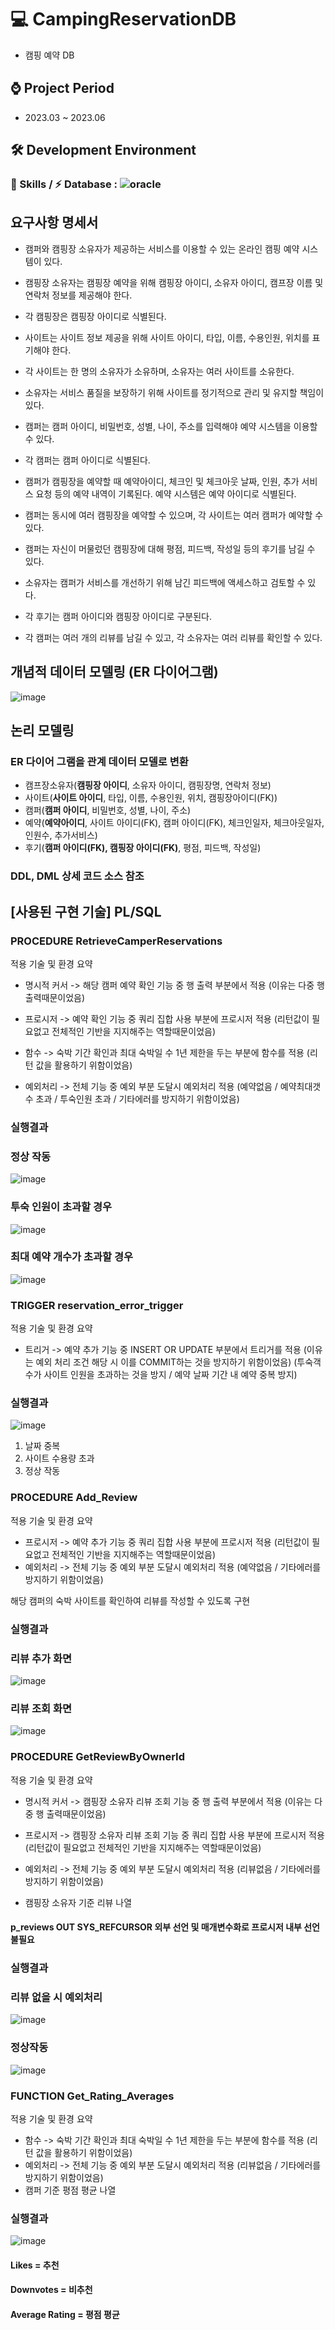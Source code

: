 # 💻 CampingReservationDB
  - 캠핑 예약 DB

## ⌚ Project Period
  - 2023.03 ~ 2023.06

## 🛠 Development Environment
  ### 🚀 Skills / ⚡ Database :  ![oracle](https://img.shields.io/badge/Oracle-F80000?style=for-the-badge&logo=Oracle&logoColor=white)

## 요구사항 명세서
* 캠퍼와 캠핑장 소유자가 제공하는 서비스를 이용할 수 있는 온라인 캠핑 예약 시스템이 있다.
* 캠핑장 소유자는 캠핑장 예약을 위해 캠핑장 아이디, 소유자 아이디, 캠프장 이름 및 연락처 정보를 제공해야 한다.
* 각 캠핑장은 캠핑장 아이디로 식별된다.

* 사이트는 사이트 정보 제공을 위해 사이트 아이디, 타입, 이름, 수용인원, 위치를 표기해야 한다.
* 각 사이트는 한 명의 소유자가 소유하며, 소유자는 여러 사이트를 소유한다.
* 소유자는 서비스 품질을 보장하기 위해 사이트를 정기적으로 관리 및 유지할 책임이 있다.

* 캠퍼는 캠퍼 아이디, 비밀번호, 성별, 나이, 주소를 입력해야 예약 시스템을 이용할 수 있다.
* 각 캠퍼는 캠퍼 아이디로 식별된다.

* 캠퍼가 캠핑장을 예약할 때 예약아이디, 체크인 및 체크아웃 날짜, 인원, 추가 서비스 요청 등의 예약 내역이 기록된다.
예약 시스템은 예약 아이디로 식별된다.
* 캠퍼는 동시에 여러 캠핑장을 예약할 수 있으며, 각 사이트는 여러 캠퍼가 예약할 수 있다.

* 캠퍼는 자신이 머물렀던 캠핑장에 대해 평점, 피드백, 작성일 등의 후기를 남길 수 있다.
* 소유자는 캠퍼가 서비스를 개선하기 위해 남긴 피드백에 액세스하고 검토할 수 있다.
* 각 후기는 캠퍼 아이디와 캠핑장 아이디로 구분된다.
* 각 캠퍼는 여러 개의 리뷰를 남길 수 있고, 각 소유자는 여러 리뷰를 확인할 수 있다.

## 개념적 데이터 모델링 (ER 다이어그램)
![image](https://github.com/r3795/CampingReservationDB/assets/105268338/b315c0fc-0dab-467e-adf4-81cff34916f2)

## 논리 모델링
### ER 다이어 그램을 관계 데이터 모델로 변환
* 캠프장소유자(**캠핑장 아이디**, 소유자 아이디, 캠핑장명, 연락처 정보)
* 사이트(**사이트 아이디**, 타입, 이름, 수용인원, 위치, 캠핑장아이디(FK))
* 캠퍼(**캠퍼 아이디**, 비밀번호, 성별, 나이, 주소)
* 예약(**예약아이디**, 사이트 아이디(FK), 캠퍼 아이디(FK), 체크인일자, 체크아웃일자, 인원수, 추가서비스)
* 후기(**캠퍼 아이디(FK), 캠핑장 아이디(FK)**, 평점, 피드백, 작성일)

### DDL, DML 상세 코드 소스 참조

## [사용된 구현 기술] PL/SQL

### PROCEDURE RetrieveCamperReservations
적용 기술 및 환경 요약
- 명시적 커서 -> 해당 캠퍼 예약 확인 기능 중 행 출력 부분에서 적용 
		(이유는 다중 행 출력때문이었음)

- 프로시저 -> 예약 확인 기능 중 쿼리 집합 사용 부분에 프로시저 적용 
		(리턴값이 필요없고 전체적인 기반을 지지해주는 역할때문이었음)

- 함수 -> 숙박 기간 확인과 최대 숙박일 수 1년 제한을 두는 부분에 함수를 적용 
		(리턴 값을 활용하기 위함이었음)
- 예외처리 -> 전체 기능 중 예외 부분 도달시 예외처리 적용 
	(예약없음 / 예약최대갯수 초과 / 투숙인원 초과 / 기타에러를 방지하기 위함이었음)

### 실행결과

### 정상 작동
![image](https://github.com/r3795/CampingReservationDB/assets/105268338/4319c30d-2c29-4886-866c-5072b9f806c1)

### 투숙 인원이 초과할 경우
![image](https://github.com/r3795/CampingReservationDB/assets/105268338/0485b450-a33c-46a5-bbe7-5500b3491862)

### 최대 예약 개수가 초과할 경우
![image](https://github.com/r3795/CampingReservationDB/assets/105268338/15952c5f-e27a-4986-9da1-6f6d83a1d09f)

### TRIGGER reservation_error_trigger
적용 기술 및 환경 요약
- 트리거 -> 예약 추가 기능 중 INSERT OR UPDATE 부분에서 트리거를 적용
	(이유는 예외 처리 조건 해당 시 이를 COMMIT하는 것을 방지하기 위함이었음)
(투숙객 수가 사이트 인원을 초과하는 것을 방지 / 예약 날짜 기간 내 예약 중복 방지)

### 실행결과
![image](https://github.com/r3795/CampingReservationDB/assets/105268338/7c89bd0b-d033-4d71-8821-e6fc8ee6662d)
1. 날짜 중복
2. 사이트 수용량 초과
3. 정상 작동

### PROCEDURE Add_Review
적용 기술 및 환경 요약
- 프로시저 -> 예약 추가 기능 중 쿼리 집합 사용 부분에 프로시저 적용 
		(리턴값이 필요없고 전체적인 기반을 지지해주는 역할때문이었음)
- 예외처리 -> 전체 기능 중 예외 부분 도달시 예외처리 적용 
	(예약없음 / 기타에러를 방지하기 위함이었음)

해당 캠퍼의 숙박 사이트를 확인하여 리뷰를 작성할 수 있도록 구현

### 실행결과

### 리뷰 추가 화면
![image](https://github.com/r3795/CampingReservationDB/assets/105268338/3abafb15-c1ba-4c65-9dcb-b2fd75b4e6e5)

### 리뷰 조회 화면
![image](https://github.com/r3795/CampingReservationDB/assets/105268338/57273ba0-b7b2-4c31-bd5a-748804eaef8b)

### PROCEDURE GetReviewByOwnerId
적용 기술 및 환경 요약
- 명시적 커서 -> 캠핑장 소유자 리뷰 조회 기능 중 행 출력 부분에서 적용 
		(이유는 다중 행 출력때문이었음)

- 프로시저 -> 캠핑장 소유자 리뷰 조회 기능 중 쿼리 집합 사용 부분에 프로시저 적용 
		(리턴값이 필요없고 전체적인 기반을 지지해주는 역할때문이었음)

- 예외처리 -> 전체 기능 중 예외 부분 도달시 예외처리 적용 
	(리뷰없음 / 기타에러를 방지하기 위함이었음)

- 캠핑장 소유자 기준 리뷰 나열

#### p_reviews OUT SYS_REFCURSOR 외부 선언 및 매개변수화로 프로시저 내부 선언 불필요

### 실행결과

### 리뷰 없을 시 예외처리
![image](https://github.com/r3795/CampingReservationDB/assets/105268338/fcb35b17-f637-45a4-ad00-96883bc960f1)

### 정상작동
![image](https://github.com/r3795/CampingReservationDB/assets/105268338/9363be48-f2b7-41a1-8e46-806034e15e22)

### FUNCTION Get_Rating_Averages
적용 기술 및 환경 요약
- 함수 -> 숙박 기간 확인과 최대 숙박일 수 1년 제한을 두는 부분에 함수를 적용 
		(리턴 값을 활용하기 위함이었음)
- 예외처리 -> 전체 기능 중 예외 부분 도달시 예외처리 적용 
	(리뷰없음 / 기타에러를 방지하기 위함이었음)
- 캠퍼 기준 평점 평균 나열

### 실행결과
![image](https://github.com/r3795/CampingReservationDB/assets/105268338/86da23cb-9d69-4bed-8607-ef3723ac538a)
#### Likes = 추천
#### Downvotes = 비추천
#### Average Rating = 평점 평균
